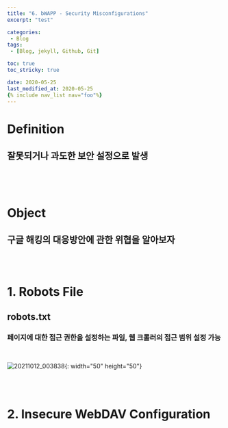 ```yaml
---
title: "6. bWAPP - Security Misconfigurations"
excerpt: "test"

categories:
 - Blog
tags:
 - [Blog, jekyll, Github, Git]

toc: true
toc_stricky: true

date: 2020-05-25
last_modified_at: 2020-05-25
{% include nav_list nav="foo"%}
---
```

<h1>Definition</h1>
<h2>잘못되거나 과도한 보안 설정으로 발생</h2>
<h2></h2>
<br>
<br>
<h1>Object</h1>
<h2>구글 해킹의 대응방안에 관한 위협을 알아보자</h2>
<br>
<br>
<h1>1. Robots File</h1>
<h2>robots.txt</h2>
<h3>페이지에 대한 접근 권한을 설정하는 파일, 웹 크롤러의 접근 범위 설정 가능</h3>
<br>

![20211012_003838](https://user-images.githubusercontent.com/77016353/136818868-d806695b-b8af-49da-af11-01b928b05f4d.png){: width="50" height="50"}

<br>
<br>
<h1>2. Insecure WebDAV Configuration</h1>